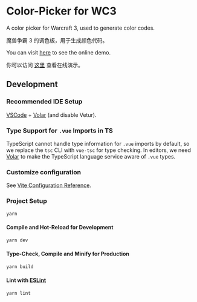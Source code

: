 # Color-Picker for WC3

A color picker for Warcraft 3, used to generate color codes.

魔兽争霸 3 的调色板，用于生成颜色代码。

You can visit [here](http://chouun.com/color-picker/) to see the online demo.

你可以访问 [这里](http://chouun.com/color-picker/) 查看在线演示。

## Development

### Recommended IDE Setup

[VSCode](https://code.visualstudio.com/) + [Volar](https://marketplace.visualstudio.com/items?itemName=Vue.volar) (and disable Vetur).

### Type Support for `.vue` Imports in TS

TypeScript cannot handle type information for `.vue` imports by default, so we replace the `tsc` CLI with `vue-tsc` for type checking. In editors, we need [Volar](https://marketplace.visualstudio.com/items?itemName=Vue.volar) to make the TypeScript language service aware of `.vue` types.

### Customize configuration

See [Vite Configuration Reference](https://vite.dev/config/).

### Project Setup

```sh
yarn
```

#### Compile and Hot-Reload for Development

```sh
yarn dev
```

#### Type-Check, Compile and Minify for Production

```sh
yarn build
```

#### Lint with [ESLint](https://eslint.org/)

```sh
yarn lint
```
